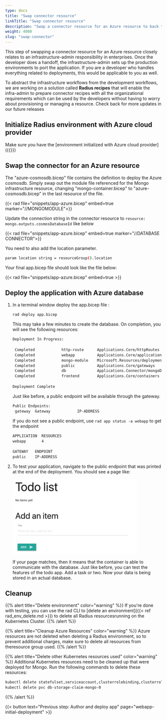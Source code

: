 ```yaml
---
type: docs
title: "Swap connector resource"
linkTitle: "Swap connector resource"
description: "Swap a connector resource for an Azure resource to back the connector and deploy it to an environment with Azure cloud provider configured"
weight: 4000
slug: "swap-connector"
---
```


This step of swapping a connector resource for an Azure resource closely relates to an infrastructure-admin responsibility in enterprises. Once the developer does a handoff, the infrastructure-admin sets up the production environments to port the application. If you are a developer who handles everything related to deployments, this would be applicable to you as well.

To abstract the infrastructure workflows from the development workflows, we are working on a solution called **Radius recipes** that will enable the infra-admin to prepare connector recipes with all the organizational requirements which can be used by the developers without having to worry about provisioning or managing a resource. Check back for more updates in our future releases

## Initialize Radius environment with Azure cloud provider

Make sure you have the [environment initialized with Azure cloud provider]({{<ref webapp-initialize-environment>}}) 

## Swap the connector for an Azure resource

The "azure-cosmosdb.bicep" file contains the definition to deploy the Azure cosmosdb. Simply swap out the module file referenced for the Mongo infrastructure resource, changing "mongo-container.bicep" to "azure-cosmosdb.bicep" in the last resource of the file. 

{{< rad file="snippets/app-azure.bicep" embed=true marker="//MONGOMODULE">}}

Update the connection string in the connector resource to `resource: mongo.outputs.cosmosDatabaseId` like below

{{< rad file="snippets/app-azure.bicep" embed=true marker="//DATABASE CONNECTOR">}}

You need to also add the location parameter.

```sh
param location string = resourceGroup().location
```

Your final app.bicep file should look like the file below:

{{< rad file="snippets/app-azure.bicep" embed=true >}}

## Deploy the application with Azure database

1. In a terminal window deploy the app.bicep file :

   ```sh
   rad deploy app.bicep
   ```
   This may take a few minutes to create the database. On completion, you will see the following resources:

   ```sh
   Deployment In Progress:

    Completed            http-route      Applications.Core/httpRoutes
    Completed            webapp          Applications.Core/applications
    Completed            mongo-module    Microsoft.Resources/deployments
    Completed            public          Applications.Core/gateways
    Completed            db              Applications.Connector/mongoDatabases
    Completed            frontend        Applications.Core/containers

   Deployment Complete 
   ```

   Just like before, a public endpoint will be available through the gateway.

   ```sh
   Public Endpoints:
    gateway  Gateway            IP-ADDRESS
   ```

    If you do not see a public endpoint, use `rad app status -a webapp` to get the endpoint

   ```sh
   APPLICATION  RESOURCES
   webapp       4

   GATEWAY   ENDPOINT
   public    IP-ADDRESS
   ```

1. To test your application, navigate to the public endpoint that was printed at the end of the deployment. You should see a page like:

   <img src="todoapp-withdb.png" width="400" alt="screenshot of the todo application with a database">

   If your page matches, then it means that the container is able to communicate with the database. Just like before, you can test the features of the todo app. Add a task or two. Now your data is being stored in an actual database.

## Cleanup

{{% alert title="Delete environment" color="warning" %}}
If you're done with testing, you can use the rad CLI to [delete an environment]({{< ref rad_env_delete.md >}}) to delete all Radius resourcesrunning on the Kubernetes Cluster.
{{% /alert %}}

{{% alert title="Cleanup Azure Resources" color="warning" %}}
Azure resources are not deleted when deleting a Radius environment, so to prevent additional charges, make sure to delete all resources from theresource group used.
{{% /alert %}}

{{% alert title="Delete other Kubernetes resources used" color="warning" %}}
Additional Kubernetes resources need to be cleaned up that were deployed for Mongo. Run the following commands to delete these resources:

```bash
kubectl delete statefulset,serviceaccount,clusterrolebinding,clusterrole,secret mongo
kubectl delete pvc db-storage-claim-mongo-0
```

{{% /alert %}}

{{< button text="Previous step: Author and deploy app" page="webapp-initial-deployment" >}}
